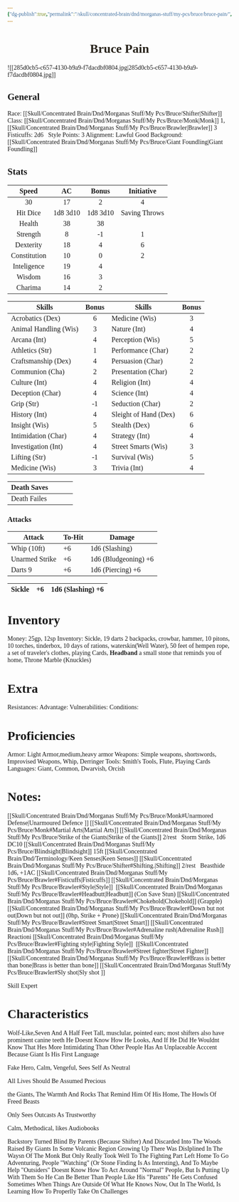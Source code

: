 ```yaml
---
{"dg-publish":true,"permalink":"/skull/concentrated-brain/dnd/morganas-stuff/my-pcs/bruce/bruce-pain/","tags":["Tagless","Bruce"],"noteIcon":""}
---
```


<style id="Force_Custom_Fonts" type="text/css">@font-face{font-style:normal;font-family:"Merriweather";src:local("Merriweather")}@font-face{font-style:bolder;font-family:"Merriweather";src:local("Merriweather")}@font-face{font-style:normal;font-family:"Merriweather";src:local("Merriweather");unicode-range:U+0-FF,U+2E80-9FFF,U+F900-FAFF,U+FE30-FE4F,U+20000-2FA1F}@font-face{font-style:bolder;font-family:"Merriweather";src:local("Merriweather");unicode-range:U+0-FF,U+2E80-9FFF,U+F900-FAFF,U+FE30-FE4F,U+20000-2FA1F}@font-face{font-style:normal;font-family:"Merriweather";src:local("Merriweather");unicode-range:U+0-FF}@font-face{font-style:bolder;font-family:"Merriweather";src:local("Merriweather");unicode-range:U+0-FF}:not(pre):not(code):not(textarea):not(tt):not(kbd):not(samp):not(var){font-family:"Merriweather"!important}pre,code,textarea,tt,kbd,samp,var{font-family:monospace!important}pre *,code *,textarea *,tt *,kbd *,samp *,var *{font-family:monospace!important}</style>


# <center><span style="color:#2A251D">Bruce Pain</span></center>
![[285d0cb5-c657-4130-b9a9-f7dacdbf0804.jpg\|285d0cb5-c657-4130-b9a9-f7dacdbf0804.jpg]]



## General
 Race:  [[Skull/Concentrated Brain/Dnd/Morganas Stuff/My Pcs/Bruce/Shifter\|Shifter]]
 Class:  [[Skull/Concentrated Brain/Dnd/Morganas Stuff/My Pcs/Bruce/Monk\|Monk]] 1, [[Skull/Concentrated Brain/Dnd/Morganas Stuff/My Pcs/Bruce/Brawler\|Brawler]] 3
​    ​‍​    ​‍Fisticuffs: 2d6
​    ​‍​    ​‍Style Points: 3
 Alignment: Lawful Good
 Background: [[Skull/Concentrated Brain/Dnd/Morganas Stuff/My Pcs/Bruce/Giant Foundling\|Giant Foundling]]


## Stats

|    Speed     |    AC    |  Bonus   |  Initiative   |
| :----------: | :------: | :------: | :-----------: |
|      30      |    17    |    2     |       4       |
|   Hit Dice   | 1d8 3d10 | 1d8 3d10 | Saving Throws |
|    Health    |    38    |    38    |               |
|   Strength   |    8     |    -1    |       1       |
|  Dexterity   |    18    |    4     |       6       |
| Constitution |    10    |    0     |       2       |
| Inteligence  |    19    |    4     |               |
|    Wisdom    |    16    |    3     |               |
|   Charima    |    14    |    2     |               |

| Skills                | Bonus | Skills                | Bonus |
| --------------------- | :---: | --------------------- | :---: |
| Acrobatics (Dex)      |   6   | Medicine (Wis)        |   3   |
| Animal Handling (Wis) |   3   | Nature (Int)          |   4   |
| Arcana (Int)          |   4   | Perception (Wis)      |   5   |
| Athletics (Str)       |   1   | Performance (Char)    |   2   |
| Craftsmanship (Dex)   |   4   | Persuasion (Char)     |   2   |
| Communion (Cha)       |   2   | Presentation (Char)   |   2   |
| Culture (Int)         |   4   | Religion (Int)        |   4   |
| Deception (Char)      |   4   | Science (Int)         |   4   |
| Grip (Str)            |  -1   | Seduction (Char)      |   2   |
| History (Int)         |   4   | Sleight of Hand (Dex) |   6   |
| Insight (Wis)         |   5   | Stealth (Dex)         |   6   |
| Intimidation (Char)   |   4   | Strategy (Int)        |   4   |
| Investigation (Int)   |   4   | Street Smarts (Wis)   |   3   |
| Lifting (Str)         |  -1   | Survival (Wis)        |   5   |
| Medicine (Wis)        |   3   | Trivia (Int)          |   4   |

| Death Saves  |     |     |     |
| ------------ | --- | --- | --- |
| Death Failes |     |     |     |
### Attacks

| Attack         | To-Hit | Damage               |
| -------------- | ------ | -------------------- |
| Whip (10ft)    | +6     | 1d6 (Slashing)       |
| Unarmed Strike | +6     | 1d6 (Bludgeoning) +6 |
| Darts 9        | +6     | 1d6 (Piercing) +6    |

| Sickle | +6  | 1d6 (Slashing) +6 |
| ------ | --- | ----------------- |
# Inventory

Money: 25gp, 12sp
Inventory:  Sickle, 19 darts
2 backpacks, crowbar, hammer, 10 pitons, 10 torches, tinderbox, 10 days of rations, waterskin(Well Water), 50 feet of hempen rope, a set of traveler's clothes, playing Cards, **Headband**
a small stone that reminds you of home, Throne Marble (Knuckles)

# Extra
Resistances: 
Advantage: 
Vulnerabilities: 
Conditions: 
  

# Proficiencies
		
Armor:  Light Armor,medium,heavy armor
Weapons: Simple weapons, shortswords, Improvised Weapons, Whip, Derringer 
Tools: Smith's Tools, Flute, Playing Cards
Languages: Giant, Common, Dwarvish, Orcish

# Notes: 

[[Skull/Concentrated Brain/Dnd/Morganas Stuff/My Pcs/Bruce/Monk#Unarmored Defense\|Unarmoured Defence ]]
[[Skull/Concentrated Brain/Dnd/Morganas Stuff/My Pcs/Bruce/Monk#Martial Arts\|Martial Arts]]
[[Skull/Concentrated Brain/Dnd/Morganas Stuff/My Pcs/Bruce/Strike of the Giants\|Strike of the Giants]] 2/rest
​    ​‍​    ​‍Storm Strike, 1d6 DC10
[[Skull/Concentrated Brain/Dnd/Morganas Stuff/My Pcs/Bruce/Blindsight\|Blindsight]] 15ft
[[Skull/Concentrated Brain/Dnd/Terminology/Keen Senses\|Keen Senses]]
[[Skull/Concentrated Brain/Dnd/Morganas Stuff/My Pcs/Bruce/Shifter#Shifting.\|Shifting]] 2/rest
​    ​‍​    ​‍Beasthide 1d6, +1AC
[[Skull/Concentrated Brain/Dnd/Morganas Stuff/My Pcs/Bruce/Brawler#Fisticuffs\|Fisticuffs]]
[[Skull/Concentrated Brain/Dnd/Morganas Stuff/My Pcs/Bruce/Brawler#Style\|Style]]
​​    ​‍​    [[Skull/Concentrated Brain/Dnd/Morganas Stuff/My Pcs/Bruce/Brawler#Headbutt\|Headbutt]] (Con Save Stun)
     ​‍​   [[Skull/Concentrated Brain/Dnd/Morganas Stuff/My Pcs/Bruce/Brawler#Chokehold\|Chokehold]] (Grapple)
    ​‍​    [[Skull/Concentrated Brain/Dnd/Morganas Stuff/My Pcs/Bruce/Brawler#Down but not out\|Down but not out]] (0hp, Strike + Prone)
[[Skull/Concentrated Brain/Dnd/Morganas Stuff/My Pcs/Bruce/Brawler#Street Smart\|Street Smart]]
[[Skull/Concentrated Brain/Dnd/Morganas Stuff/My Pcs/Bruce/Brawler#Adrenaline rush\|Adrenaline Rush]] Reactioni
[[Skull/Concentrated Brain/Dnd/Morganas Stuff/My Pcs/Bruce/Brawler#Fighting style\|Fighting Style]]
    ​‍​    [[Skull/Concentrated Brain/Dnd/Morganas Stuff/My Pcs/Bruce/Brawler#Street fighter\|Street Fighter]]
[[Skull/Concentrated Brain/Dnd/Morganas Stuff/My Pcs/Bruce/Brawler#Brass is better than bone\|Brass is better than bone]]
[[Skull/Concentrated Brain/Dnd/Morganas Stuff/My Pcs/Bruce/Brawler#Sly shot\|Sly shot ]]

Skill Expert


# Characteristics 
Wolf-Like,Seven And A Half Feet Tall, musclular, pointed ears; most shifters also have prominent canine teeth
He Doesnt Know How He Looks, And If He Did He Wouldnt Know That Hes More Intimidating Than Other People
Has An Unplaceable Acccent Because Giant Is His First Language



Fake Hero, Calm, Vengeful, Sees Self As Neutral

All Lives Should Be Assumed Precious

the Giants, The Warmth And Rocks That Remind Him Of His Home, The Howls Of Freed Beasts

Only Sees Outcasts As Trustworthy


Calm, Methodical, likes Audiobooks


Backstory
Turned Blind By Parents (Because Shifter) And Discarded Into The Woods
Raised By Giants In Some Volcanic Region
Growing Up There Was DisIplined In The Waysn Of The Monk But Only Really Took Well To The Fighting Part
Left Home To Go Adventuring, People "Watching" (Or Stone Finding Is As Intersting), And To Maybe Help "Outsiders"
Doesnt Know How To Act Around "Normal" People, But Is Putting Up With Them So He Can Be Better Than People Like His "Parents"
He Gets Confused Sometimes When Things Are Outside Of What He Knows
Now, Out In The World, Is Learning How To Properlly Take On Challenges
